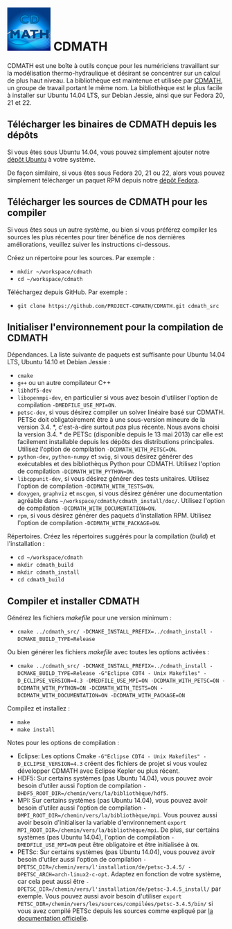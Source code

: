![logo](logo/cdmath_logo.png) CDMATH
====================================

CDMATH est une boîte à outils conçue pour les numériciens travaillant sur la modélisation thermo-hydraulique et désirant se concentrer sur un calcul de plus haut niveau. La bibliothèque est maintenue et utilisée par [CDMATH](http://cdmath.jimdo.com), un groupe de travail portant le même nom. La bibliothèque est le plus facile à installer sur Ubuntu 14.04 LTS, sur Debian Jessie, ainsi que sur Fedora 20, 21 et 22.


Télécharger les binaires de CDMATH depuis les dépôts
----------------------------------------------------
Si vous êtes sous Ubuntu 14.04, vous pouvez simplement ajouter notre  [dépôt Ubuntu](https://launchpad.net/~cdmath/+archive/ubuntu/cdmath) à votre système.

De façon similaire, si vous êtes sous Fedora 20, 21 ou 22, alors vous pouvez simplement télécharger un paquet RPM depuis notre [dépôt Fedora](https://build.opensuse.org/project/repositories/home:ArthurTalpaert).


Télécharger les sources de CDMATH pour les compiler
---------------------------------------------------
Si vous êtes sous un autre système, ou bien si vous préférez compiler les sources les plus récentes pour tirer bénéfice de nos dernières améliorations, veuillez suiver les instructions ci-dessous.

Créez un répertoire pour les sources. Par exemple :
* `mkdir ~/workspace/cdmath`
* `cd ~/workspace/cdmath`

Téléchargez depuis GitHub. Par exemple :
* `git clone https://github.com/PROJECT-CDMATH/CDMATH.git cdmath_src`


Initialiser l'environnement pour la compilation de CDMATH
---------------------------------------------------------
Dépendances. La liste suivante de paquets est suffisante pour Ubuntu 14.04 LTS, Ubuntu 14.10 et Debian Jessie :
 - `cmake`
 - `g++` ou un autre compilateur C++
 - `libhdf5-dev`
 - `libopenmpi-dev`, en particulier si vous avez besoin d'utiliser l'option de compilation `-DMEDFILE_USE_MPI=ON`.
 - `petsc-dev`, si vous désirez compiler un solver linéaire basé sur CDMATH. PETSc doit obligatoirement être à une sous-version mineure de la version 3.4. *, c'est-à-dire surtout *pas* plus récente. Nous avons choisi la version 3.4. * de PETSc (disponible depuis le 13 mai 2013) car elle est facilement installable depuis les dépôts des distributions principales. Utilisez l'option de compilation `-DCDMATH_WITH_PETSC=ON`.
 - `python-dev`, `python-numpy` et `swig`, si vous désirez générer des exécutables et des bibliothèqus Python pour CDMATH. Utilisez l'option de compilation `-DCDMATH_WITH_PYTHON=ON`.
 - `libcppunit-dev`, si vous désirez générer des tests unitaires. Utilisez l'option de compilation `-DCDMATH_WITH_TESTS=ON`.
 - `doxygen`, `graphviz` et `mscgen`, si vous désirez générer une documentation agréable dans `~/workspace/cdmath/cdmath_install/doc/`. Utilisez l'option de compilation `-DCDMATH_WITH_DOCUMENTATION=ON`.
 - `rpm`, si vous désirez générer des paquets d'installation RPM. Utilisez l'option de compilation `-DCDMATH_WITH_PACKAGE=ON`.
 
 Répertoires. Créez les répertoires suggérés pour la compilation (*build*) et l'installation :
* `cd ~/workspace/cdmath`
* `mkdir cdmath_build`
* `mkdir cdmath_install`
* `cd cdmath_build`


Compiler et installer CDMATH
----------------------------
Générez les fichiers *makefile* pour une version minimum :
* `cmake ../cdmath_src/ -DCMAKE_INSTALL_PREFIX=../cdmath_install -DCMAKE_BUILD_TYPE=Release`

Ou bien générer les fichiers *makefile* avec toutes les options activées :
* `cmake ../cdmath_src/ -DCMAKE_INSTALL_PREFIX=../cdmath_install -DCMAKE_BUILD_TYPE=Release -G"Eclipse CDT4 - Unix Makefiles" -D_ECLIPSE_VERSION=4.3 -DMEDFILE_USE_MPI=ON -DCDMATH_WITH_PETSC=ON -DCDMATH_WITH_PYTHON=ON -DCDMATH_WITH_TESTS=ON -DCDMATH_WITH_DOCUMENTATION=ON -DCDMATH_WITH_PACKAGE=ON`

Compilez et installez :
* `make`
* `make install`

Notes pour les options de compilation :
* Eclipse: Les options Cmake `-G"Eclipse CDT4 - Unix Makefiles" -D_ECLIPSE_VERSION=4.3` créent des fichiers de projet si vous voulez développer CDMATH avec Eclipse Kepler ou plus récent.
* HDF5: Sur certains systèmes (pas Ubuntu 14.04), vous pouvez avoir besoin d'utiler aussi l'option de compilation `-DHDF5_ROOT_DIR=/chemin/vers/la/bibliothèque/hdf5`.
* MPI: Sur certains systèmes (pas Ubuntu 14.04), vous pouvez avoir besoin d'utiler aussi l'option de compilation `-DMPI_ROOT_DIR=/chemin/vers/la/bibliothèque/mpi`. Vous pouvez aussi avoir besoin d'initialiser la variable d'environnement `export MPI_ROOT_DIR=/chemin/vers/la/bibliothèque/mpi`. De plus, sur certains systèmes (pas Ubuntu 14.04), l'option de compilation `-DMEDFILE_USE_MPI=ON` peut être obligatoire et être initialisée à `ON`.
* PETSc: Sur certains systèmes (pas Ubuntu 14.04), vous pouvez avoir besoin d'utiler aussi l'option de compilation `-DPETSC_DIR=/chemin/vers/l'installation/de/petsc-3.4.5/ -DPETSC_ARCH=arch-linux2-c-opt`. Adaptez en fonction de votre système, car cela peut aussi être `-DPETSC_DIR=/chemin/vers/l'installation/de/petsc-3.4.5_install/` par exemple. Vous pouvez aussi avoir besoin d'utiliser `export PETSC_DIR=/chemin/vers/les/sources/compilées/petsc-3.4.5/bin/` si vous avez compilé PETSc depuis les sources comme expliqué par [la documentation officielle](http://www.mcs.anl.gov/petsc/documentation/installation.html).

